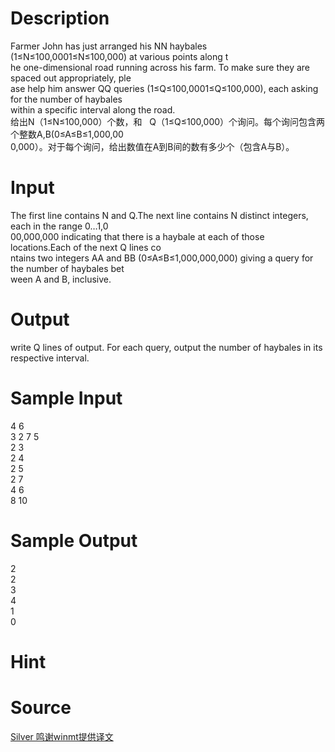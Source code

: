 
# Description

<div class="content"><div>Farmer John has just arranged his NN haybales (1≤N≤100,0001≤N≤100,000) at various points along t</div>
<div>he one-dimensional road running across his farm. To make sure they are spaced out appropriately, ple</div>
<div>ase help him answer QQ queries (1≤Q≤100,0001≤Q≤100,000), each asking for the number of haybales </div>
<div>within a specific interval along the road.</div>
<div>
<div>给出N（1≤N≤100,000）个数，和   Q（1≤Q≤100,000）个询问。每个询问包含两个整数A,B(0≤A≤B≤1,000,00</div>
<div>0,000）。对于每个询问，给出数值在A到B间的数有多少个（包含A与B）。</div>
</div>
<div></div>
<p></p></div>

# Input

<div class="content"><div>The first line contains N and Q.The next line contains N distinct integers, each in the range 0…1,0</div>
<div>00,000,000 indicating that there is a haybale at each of those locations.Each of the next Q lines co</div>
<div>ntains two integers AA and BB (0≤A≤B≤1,000,000,000) giving a query for the number of haybales bet</div>
<div>ween A and B, inclusive.</div>
<div></div>
<p></p></div>

# Output

<div class="content"><div>write Q lines of output. For each query, output the number of haybales in its respective interval.</div>
<div></div>
<p></p></div>

# Sample Input

<div class="content"><span class="sampledata">4 6<br/>
3 2 7 5<br/>
2 3<br/>
2 4<br/>
2 5<br/>
2 7<br/>
4 6<br/>
8 10</span></div>

# Sample Output

<div class="content"><span class="sampledata">2<br/>
2<br/>
3<br/>
4<br/>
1<br/>
0</span></div>

# Hint

<div class="content"><p></p></div>

# Source

<div class="content"><p><a href="problemset.php?search=Silver 鸣谢winmt提供译文">Silver 鸣谢winmt提供译文</a></p></div>

